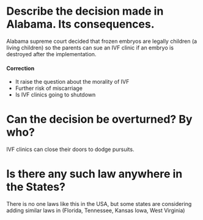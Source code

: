 # Describe the decision made in Alabama. Its consequences.
Alabama supreme court decided that frozen embryos are legally children (a living children) so the parents can sue an IVF clinic if an embryo is destroyed after the implementation. 
#### Correction 
- It raise the question about the morality of IVF
- Further risk of miscarriage
- Is IVF clinics going to shutdown

# Can the decision be overturned? By who?
IVF clinics can close their doors to dodge pursuits.


# Is there any such law anywhere in the States?
There is no one laws like this in the USA, but some states are considering adding similar laws in (Florida, Tennessee, Kansas Iowa, West Virginia)

